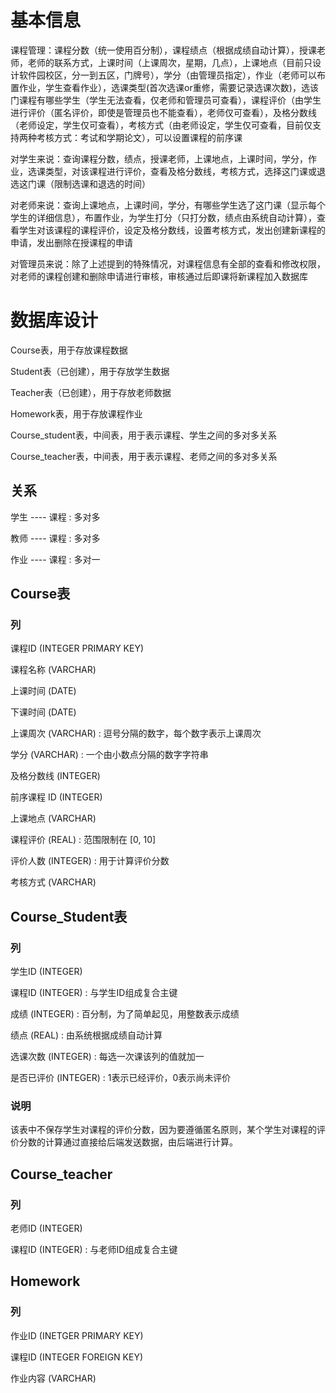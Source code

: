# 基本信息

课程管理：课程分数（统一使用百分制），课程绩点（根据成绩自动计算），授课老师，老师的联系方式，上课时间（上课周次，星期，几点），上课地点（目前只设计软件园校区，分一到五区，门牌号），学分（由管理员指定），作业（老师可以布置作业，学生查看作业），选课类型(首次选课or重修，需要记录选课次数)，选该门课程有哪些学生（学生无法查看，仅老师和管理员可查看），课程评价（由学生进行评价（匿名评价，即使是管理员也不能查看），老师仅可查看），及格分数线（老师设定，学生仅可查看），考核方式（由老师设定，学生仅可查看，目前仅支持两种考核方式：考试和学期论文），可以设置课程的前序课

对学生来说：查询课程分数，绩点，授课老师，上课地点，上课时间，学分，作业，选课类型，对该课程进行评价，查看及格分数线，考核方式，选择这门课或退选这门课（限制选课和退选的时间）

对老师来说：查询上课地点，上课时间，学分，有哪些学生选了这门课（显示每个学生的详细信息），布置作业，为学生打分（只打分数，绩点由系统自动计算），查看学生对该课程的课程评价，设定及格分数线，设置考核方式，发出创建新课程的申请，发出删除在授课程的申请

对管理员来说：除了上述提到的特殊情况，对课程信息有全部的查看和修改权限，对老师的课程创建和删除申请进行审核，审核通过后即课将新课程加入数据库

# 数据库设计

Course表，用于存放课程数据

Student表（已创建），用于存放学生数据

Teacher表（已创建），用于存放老师数据

Homework表，用于存放课程作业

Course_student表，中间表，用于表示课程、学生之间的多对多关系

Course_teacher表，中间表，用于表示课程、老师之间的多对多关系

## 关系

学生 ---- 课程 : 多对多

教师 ---- 课程 : 多对多

作业 ---- 课程 : 多对一

## Course表

### 列

课程ID (INTEGER PRIMARY KEY)

课程名称 (VARCHAR) 

上课时间 (DATE) 

下课时间 (DATE) 

上课周次 (VARCHAR) : 逗号分隔的数字，每个数字表示上课周次

学分 (VARCHAR) : 一个由小数点分隔的数字字符串

及格分数线 (INTEGER) 

前序课程 ID (INTEGER)

上课地点 (VARCHAR)

课程评价 (REAL) : 范围限制在 [0, 10]

评价人数 (INTEGER) : 用于计算评价分数

考核方式 (VARCHAR)

## Course_Student表

### 列

学生ID (INTEGER)

课程ID (INTEGER) : 与学生ID组成复合主键

成绩 (INTEGER) : 百分制，为了简单起见，用整数表示成绩

绩点 (REAL) : 由系统根据成绩自动计算

选课次数 (INTEGER) : 每选一次课该列的值就加一

是否已评价 (INTEGER) : 1表示已经评价，0表示尚未评价

### 说明

该表中不保存学生对课程的评价分数，因为要遵循匿名原则，某个学生对课程的评价分数的计算通过直接给后端发送数据，由后端进行计算。

## Course_teacher

### 列

老师ID (INTEGER)

课程ID (INTEGER) : 与老师ID组成复合主键

## Homework

### 列

作业ID (INETGER PRIMARY KEY)

课程ID (INTEGER FOREIGN KEY)

作业内容 (VARCHAR)

